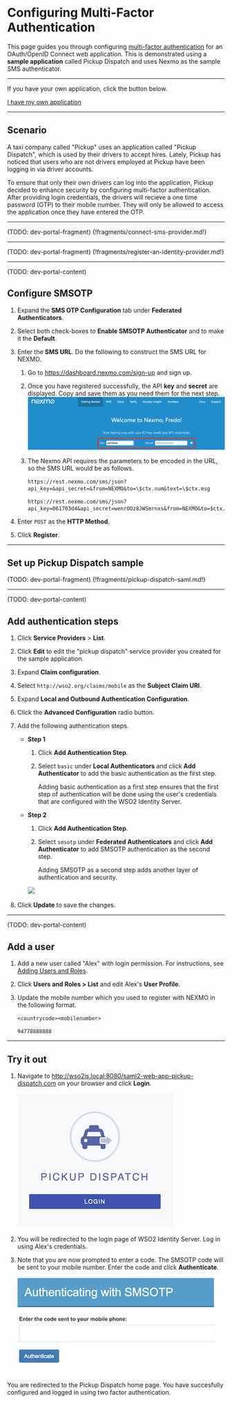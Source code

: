 # Configuring Multi-Factor Authentication

This page guides you through configuring [multi-factor authentication](../../../references/concepts/authentication/multi-factor-authentication) for an OAuth/OpenID Connect web application. This is demonstrated using a **sample application** called Pickup Dispatch and uses Nexmo as the sample SMS authenticator. 

----
If you have your own application, click the button below.

<a class="samplebtn_a" href="../../guides/mfa/2fa-sms-otp"   rel="nofollow noopener">I have my own application</a>

----

## Scenario

A taxi company called "Pickup" uses an application called "Pickup Dispatch", which is used by their drivers to accept hires. Lately, Pickup has noticed that users who are not drivers employed at Pickup have been logging in via driver accounts.

To ensure that only their own drivers can log into the application, Pickup decided to enhance security by configuring multi-factor authentication. After providing login credentials, the drivers will recieve a one time password (OTP) to their mobile number. They will only be allowed to access the application once they have entered the OTP.

----

(TODO: dev-portal-fragment)
{!fragments/connect-sms-provider.md!}

----

(TODO: dev-portal-fragment)
{!fragments/register-an-identity-provider.md!}

----

(TODO: dev-portal-content)

## Configure SMSOTP

1. Expand the **SMS OTP Configuration** tab under **Federated Authenticators**.

2. Select both check-boxes to **Enable SMSOTP Authenticator** and to make it the **Default**.

3. Enter the **SMS URL**. Do the following to construct the SMS URL for NEXMO.
    1.  Go to <https://dashboard.nexmo.com/sign-up> and sign up.

    2.  Once you have registered successfully, the API **key** and **secret**
        are displayed. Copy and save them as you need them for the next
        step.  
        ![nexmo-config](../assets/img/guides/nexmo-config.png)

    3.  The Nexmo API requires the parameters to be encoded in the URL,
        so the SMS URL would be as follows.

        ``` tab="SMS URL format"
        https://rest.nexmo.com/sms/json?api_key=&api_secret=&from=NEXMO&to=\$ctx.num&text=\$ctx.msg
        ```

        ``` tab="SMS URL example"
        https://rest.nexmo.com/sms/json?api_key=061703d4&api_secret=wenrOOz8JWSmrnxs&from=NEXMO&to=$ctx.num&text=$ctx.msg
        ```

4. Enter `POST` as the **HTTP Method**. 

5. Click **Register**.

----

## Set up Pickup Dispatch sample

(TODO: dev-portal-fragment)
{!fragments/pickup-dispatch-saml.md!}

----

(TODO: dev-portal-content)
## Add authentication steps

1. Click **Service Providers** > **List**.

2.  Click **Edit** to edit the "pickup dispatch" service provider you created for the sample application.

3. Expand **Claim configuration**.
 
4. Select `http://wso2.org/claims/mobile` as the **Subject Claim URI**.

5. Expand **Local and Outbound Authentication Configuration**.

6. Click the **Advanced Configuration** radio button. 

7. Add the following authentication steps. 
    - **Step 1**
        1. Click **Add Authentication Step**.

        2. Select `basic` under **Local Authenticators** and click **Add Authenticator** to add the basic authentication as the first step.

            Adding basic authentication as a first step ensures that the first step of authentication will be done using the user's credentials that are configured with the WSO2 Identity Server.

    - **Step 2**
        1. Click **Add Authentication Step**.

        2. Select `smsotp` under **Federated Authenticators** and click **Add Authenticator** to add SMSOTP authentication as the second step.

            Adding SMSOTP as a second step adds another layer of authentication and security.
    
        <img name='sms-otp-authentication-steps' src='../../../assets/img/guides/sms-otp-authentication-steps.png' class='img-zoomable'/>

8. Click **Update** to save the changes.

----

(TODO: dev-portal-content)

## Add a user 

1. Add a new user called "Alex" with login permission. For instructions, see [Adding Users and Roles](insertlink).

2. Click **Users and Roles > List** and edit Alex's **User Profile**.

3. Update the mobile number which you used to register with NEXMO in the following format.

    ```tab="format"
    <countrycode><mobilenumber>
    ```

    ```tab="example"
    94778888888
    ```

----

## Try it out

1. Navigate to <http://wso2is.local:8080/saml2-web-app-pickup-dispatch.com> on your browser and click **Login**.

    ![dispatch-login](../assets/img/samples/dispatch-login.png)

2. You will be redirected to the login page of WSO2 Identity Server. Log in using Alex's credentials. 

3. Note that you are now prompted to enter a code. The SMSOTP code will be sent to your mobile number. Enter the code and click **Authenticate**. 

    ![authenticate-with-smsotp](../assets/img/samples/authenticating-with-smsotp.png)

You are redirected to the Pickup Dispatch home page. You have succesfully configured and logged in using two factor authentication.
